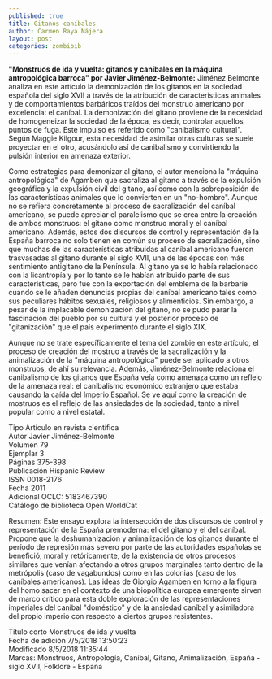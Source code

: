 ```yaml
---
published: true
title: Gitanos caníbales
author: Carmen Raya Nájera
layout: post
categories: zombibib
---
```


**"Monstruos de ida y vuelta: gitanos y caníbales en la máquina antropológica barroca" por Javier Jiménez-Belmonte:** Jiménez Belmonte analiza en este artículo la demonización de los gitanos en la sociedad española del siglo XVII a través de la atribución de características animales y de comportamientos barbáricos traídos del monstruo americano por excelencia: el caníbal. La demonización del gitano proviene de la necesidad de homogeneizar la sociedad de la época, es decir, controlar aquellos puntos de fuga. Este impulso es referido como "canibalismo cultural". Según Maggie Kilgour, esta necesidad de asimilar otras culturas se suele proyectar en el otro, acusándolo así de canibalismo y convirtiendo la pulsión interior en amenaza exterior.  

Como estrategias para demonizar al gitano, el autor menciona la "máquina antropológica" de Agamben que sacraliza al gitano a través de la expulsión geográfica y la expulsión civil del gitano, así como con la sobreposición de las características animales que lo convierten en un "no-hombre". Aunque no se refiera concretamente al proceso de sacralización del caníbal americano, se puede apreciar el paralelismo que se crea entre la creación de ambos monstruos: el gitano como monstruo moral y el caníbal americano. Además, estos dos discursos de control y representación de la España barroca no solo tienen en común su proceso de sacralización, sino que muchas de las características atribuidas al caníbal americano fueron trasvasadas al gitano durante el siglo XVII, una de las épocas con más sentimiento antigitano de la Península. Al gitano ya se lo había relacionado con la licantropía y por lo tanto se le habían atribuido parte de sus características, pero fue con la exportación del emblema de la barbarie cuando se le añaden denuncias propias del caníbal americano tales como sus peculiares hábitos sexuales, religiosos y alimenticios. Sin embargo, a pesar de la implacable demonización del gitano, no se pudo parar la fascinación del pueblo por su cultura y el posterior proceso de "gitanización" que el país experimentó durante el siglo XIX.  

Aunque no se trate específicamente el tema del zombie en este artículo, el proceso de creación del mostruo a través de la sacralización y la animalización de la "máquina antropológica" puede ser aplicado a otros monstruos, de ahí su relevancia. Además, Jiménez-Belmonte relaciona el canibalismo de los gitanos que España veía como amenaza como un reflejo de la amenaza real: el canibalismo económico extranjero que estaba causando la caída del Imperio Español. Se ve aquí como la creación de mostruos es el reflejo de las ansiedades de la sociedad, tanto a nivel popular como a nivel estatal.  

Tipo 	Artículo en revista científica  
Autor 	Javier Jiménez-Belmonte  
Volumen 	79  
Ejemplar 	3  
Páginas 	375-398  
Publicación 	Hispanic Review  
ISSN 	0018-2176  
Fecha 	2011  
Adicional 	OCLC: 5183467390  
Catálogo de biblioteca 	Open WorldCat  
 
Resumen: Este ensayo explora la intersección de dos discursos de control y representación de la España premoderna: el del gitano y el del caníbal. Propone que la deshumanización y animalización de los gitanos durante el período de represión más severo por parte de las autoridades españolas se benefició, moral y retóricamente, de la existencia de otros procesos similares que venían afectando a otros grupos marginales tanto dentro de la metrópolis (caso de vagabundos) como en las colonias (caso de los caníbales americanos). Las ideas de Giorgio Agamben en torno a la figura del homo sacer en el contexto de una biopolítica europea emergente sirven de marco crítico para esta doble exploración de las representaciones imperiales del caníbal "doméstico" y de la ansiedad caníbal y asimiladora del propio imperio con respecto a ciertos grupos resistentes.  

Título corto 	Monstruos de ida y vuelta  
Fecha de adición 	7/5/2018 13:50:23  
Modificado 	8/5/2018 11:35:44  
Marcas: Monstruos, Antropología, Caníbal, Gitano, Animalización, España - siglo XVII, Folklore - España 
